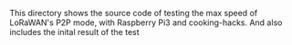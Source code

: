 <p>This directory shows the source code of testing the max speed of LoRaWAN's P2P mode, with Raspberry Pi3 and cooking-hacks.
And also includes the inital result of the test
